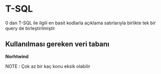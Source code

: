 # T-SQL

 0 dan T-SQL ile ilgili en basit kodlarla açıklama satırlarıyla birlikte tek bir query de birleştirilmiştir

## Kullanılması gereken veri tabanı

**Norhtwind** 

NOTE : Çok az bir kaç konu eksik olabilir
